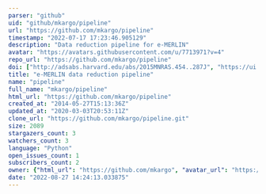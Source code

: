 ```yaml
---
parser: "github"
uid: "github/mkargo/pipeline"
url: "https://github.com/mkargo/pipeline"
timestamp: "2022-07-17 17:23:46.905129"
description: "Data reduction pipeline for e-MERLIN"
avatar: "https://avatars.githubusercontent.com/u/7713971?v=4"
repo_url: "https://github.com/mkargo/pipeline"
doi: ["http://adsabs.harvard.edu/abs/2015MNRAS.454..287J", "https://ui.adsabs.harvard.edu/abs/2014ascl.soft07017A/abstract"]
title: "e-MERLIN data reduction pipeline"
name: "pipeline"
full_name: "mkargo/pipeline"
html_url: "https://github.com/mkargo/pipeline"
created_at: "2014-05-27T15:13:36Z"
updated_at: "2020-03-03T20:53:11Z"
clone_url: "https://github.com/mkargo/pipeline.git"
size: 2089
stargazers_count: 3
watchers_count: 3
language: "Python"
open_issues_count: 1
subscribers_count: 2
owner: {"html_url": "https://github.com/mkargo", "avatar_url": "https://avatars.githubusercontent.com/u/7713971?v=4", "login": "mkargo", "type": "User"}
date: "2022-08-27 14:24:13.033875"
---
```

